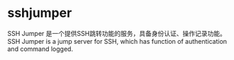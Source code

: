 # sshjumper
SSH Jumper 是一个提供SSH跳转功能的服务，具备身份认证、操作记录功能。SSH Jumper is a jump server for SSH, which has function of authentication and command logged. 
